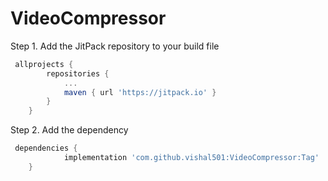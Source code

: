 # VideoCompressor

Step 1. Add the JitPack repository to your build file

```gradle
 allprojects {
		repositories {
			...
			maven { url 'https://jitpack.io' }
		}
	}
```
Step 2. Add the dependency
```gradle
 dependencies {
	        implementation 'com.github.vishal501:VideoCompressor:Tag'
	}
```
